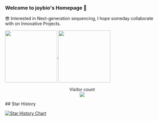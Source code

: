 ### Welcome to joybio's Homepage 👋
😎 Interested in Next-generation sequencing, I hope someday collaborate with on Innovative Projects.

<a href="https://github.com/joybio">
  <img align="center" height="170px" src="https://github-readme-stats.vercel.app/api?username=joybio&show_icons=true&theme=buefy" />
</a>
<a href="https://github.com/joybio">
  <img align="center" height="170px" src="https://github-readme-stats.vercel.app/api/top-langs/?username=joybio&layout=compact&show_icons=true&theme=buefy" />
</a>
<p align="center"> 
  Visitor count<br>
  <img src="https://profile-counter.glitch.me/joybio/count.svg" />
</p>
## Star History

[![Star History Chart](https://api.star-history.com/svg?repos=joybio/multiPrime&type=Date)](https://star-history.com/#joybio/multiPrime&Date)
